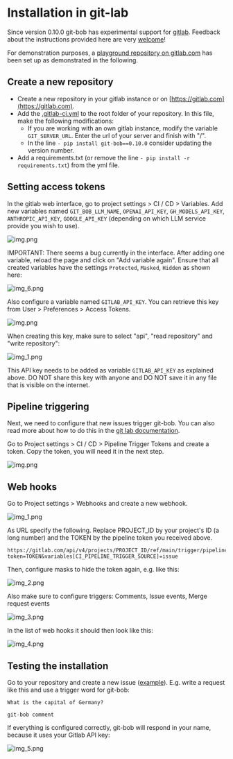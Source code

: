 # Installation in git-lab

Since version 0.10.0 git-bob has experimental support for [gitlab](https://gitlab.com).
Feedback about the instructions provided here are very [welcome](https://github.com/haesleinhuepf/git-bob/issues/new)!

For demonstration purposes, a [playground repository on gitlab.com](https://gitlab.com/haesleinhuepf/git-bob-gitlab-playground) has been set up as demonstrated in the following.

## Create a new repository

* Create a new repository in your gitlab instance or on [https://gitlab.com](https://gitlab.com). 
* Add the [.gitlab-ci.yml](../.gitlab/.gitlab-ci.yml) to the root folder of your repository. 
  In this file, make the following modifications:
  * If you are working with an own gitlab instance, modify the variable `GIT_SERVER_URL`. Enter the url of your server and finish with "/".
  * In the line `- pip install git-bob==0.10.0` consider updating the version number.
* Add a requirements.txt (or remove the line `- pip install -r requirements.txt`) from the yml file.

## Setting access tokens

In the gitlab web interface, go to project settings > CI / CD > Variables. 
Add new variables named `GIT_BOB_LLM_NAME`, `OPENAI_API_KEY`, `GH_MODELS_API_KEY`, `ANTHROPIC_API_KEY`, `GOOGLE_API_KEY` (depending on which LLM service provide you wish to use).

![img.png](images/install-gitlab1.png)

IMPORTANT: There seems a bug currently in the interface. After adding one variable, reload the page and click on "Add variable again".
Ensure that all created variables have the settings `Protected`, `Masked`, `Hidden` as shown here:

![img_6.png](images/install-gitlab2a.png)

Also configure a variable named `GITLAB_API_KEY`. You can retrieve this key from User > Preferences > Access Tokens.

![img.png](images/install-gitlab2.png)

When creating this key, make sure to select "api", "read repository" and "write repository":

![img_1.png](images/install-gitlab3.png)

This API key needs to be added as variable `GITLAB_API_KEY` as explained above. 
DO NOT share this key with anyone and DO NOT save it in any file that is visible on the internet.

## Pipeline triggering

Next, we need to configure that new issues trigger git-bob. 
You can also read more about how to do this in the [git lab documentation](https://docs.gitlab.com/ee/ci/triggers/).

Go to Project settings > CI / CD > Pipeline Trigger Tokens and create a token. 
Copy the token, you will need it in the next step.

![img.png](images/install-gitlab4.png)

## Web hooks

Go to Project settings > Webhooks and create a new webhook.

![img_1.png](images/install-gitlab5.png)

As URL specify the following. Replace PROJECT_ID by your project's ID (a long number) and the TOKEN by the pipeline token you received above.
```
https://gitlab.com/api/v4/projects/PROJECT_ID/ref/main/trigger/pipeline?token=TOKEN&variables[CI_PIPELINE_TRIGGER_SOURCE]=issue
```

Then, configure masks to hide the token again, e.g. like this:

![img_2.png](images/install-gitlab6.png)

Also make sure to configure triggers: Comments, Issue events, Merge request events

![img_3.png](images/install-gitlab7.png)

In the list of web hooks it should then look like this:

![img_4.png](images/install-gitlab8.png)

## Testing the installation

Go to your repository and create a new issue ([example](https://gitlab.com/haesleinhuepf/git-bob-gitlab-playground/-/issues/2)). E.g. write a request like this and use a trigger word for git-bob:
```
What is the capital of Germany?

git-bob comment
```

If everything is configured correctly, git-bob will respond in your name, because it uses your Gitlab API key:

![img_5.png](images/install-gitlab9.png)